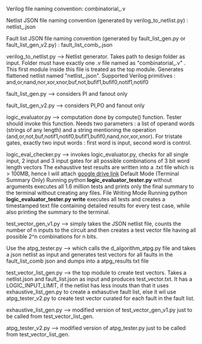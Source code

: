 Verilog file naming convention: combinatorial_<INTEGER>.v

Netlist JSON file naming convention (generated by verilog_to_netlist.py) : netlist_<INTEGER>.json

Fault list JSON file naming convention (generated by fault_list_gen.py or fault_list_gen_v2.py) : fault_list_comb_<INTEGER>.json

verilog_to_netlist.py --> Netlist generator. Takes path to design folder as input. Folder must have exactly one .v file named as "combinatorial_<INTEGER>.v" . This first module inside this file is treated as the top module. Generates flattened netlist named "netlist_<INTEGER>.json". Supported Verilog primitives : and,or,nand,nor,xor,xnor,buf,not,bufif1,bufif0,notif1,notif0

fault_list_gen.py --> considers PI and fanout only

fault_list_gen_v2.py --> considers PI,PO and fanout only

logic_evaluator.py --> computation done by compute() function. Tester should invoke this function. Needs two parameters : a list of operand words (strings of any length) and a string mentioning the operation (and,or,not,buf,notif1,notif0,bufif1,bufif0,nand,nor,xor,xnor). For tristate gates, exactly two input words : first word is input, second word is control.

logic_eval_checker.py --> invokes logic_evaluator.py, checks for all single input, 2 input and 3 input gates for all possible combinations of 3 bit word length vectors
The exhaustive test results are written into a .txt file which is > 100MB, hence I will attach [google drive link](https://drive.google.com/drive/folders/1hZVgVDqM7l2cUY0yMfNnMxIHhtbDwZEr?usp=sharing)
Default Mode (Terminal Summary Only)
Running python **logic_evaluator_tester.py** without arguments executes all 1.6 million tests and prints only the final summary to the terminal without creating any files.
File Writing Mode
Running python **logic_evaluator_tester.py write** executes all tests and creates a timestamped text file containing detailed results for every test case, while also printing the summary to the terminal.


test_vector_gen_v1.py  --> simply takes the JSON netlist file, counts the number of n inputs to the circuit and then creates a test vector file having all possible 2^n combinations for n bits.

Use the atpg_tester.py --> which calls the d_algorithm_atpg.py file and takes a json netlist as input and generates test vectors for all faults in the fault_list_comb json and dumps into a atpg_results txt file

test_vector_list_gen.py --> the top module to create test vectors. Takes a netlist.json and fault_list.json as input and produces test_vector.txt. It has a LOGIC_INPUT_LIMIT, if the netlist has less inouts than that it uses exhaustive_list_gen.py to create a exhasutive fault list, else it wil use atpg_tester_v2.py to create test vector curated for each fault in the fault list.

exhaustive_list_gen.py  --> modified version of test_vector_gen_v1.py just to be called from test_vector_list_gen.

atpg_tester_v2.py  --> modified version of atpg_tester.py just to be called from test_vector_list_gen.
